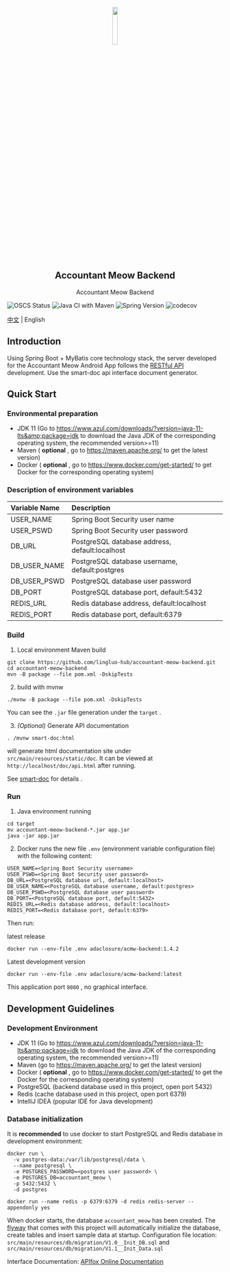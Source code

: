 <div align="center"> <img src="https://user-images.githubusercontent.com/25563773/171997432-ff332de2-f85d-44e2-87d1-67247f73df9a.png" width="15%">
</div>
<h2 align="center">Accountant Meow Backend</h2>
<p align="center">Accountant Meow Backend</p>

[](https://www.oscs1024.com/project/lingluo-hub/accountant-meow-backend?ref=badge_small)![OSCS Status](https://www.oscs1024.com/platform/badge/lingluo-hub/accountant-meow-backend.svg?size=small) [](https://github.com/lingluo-hub/accountant-meow-backend/actions/workflows/maven.yml)![Java CI with Maven](https://github.com/lingluo-hub/accountant-meow-backend/actions/workflows/maven.yml/badge.svg) ![Spring Version](https://img.shields.io/badge/spring%20boot-2.7.0-green) [](https://codecov.io/gh/lingluo-hub/accountant-meow-backend)![codecov](https://codecov.io/gh/lingluo-hub/accountant-meow-backend/branch/main/graph/badge.svg?token=FgwEZXPtOM)

[中文](./README.cn.md) | English

## Introduction

Using Spring Boot + MyBatis core technology stack, the server developed for the Accountant Meow Android App follows the [RESTful API](https://restfulapi.net/) development.
Use the smart-doc api interface document generator.

## Quick Start

### Environmental preparation

- JDK 11 (Go to https://www.azul.com/downloads/?version=java-11-lts&amp;package=jdk to download the Java JDK of the corresponding operating system, the recommended version&gt;=11)
- Maven ( **optional** , go to https://maven.apache.org/ to get the latest version)
- Docker ( **optional** , go to https://www.docker.com/get-started/ to get Docker for the corresponding operating system)

### Description of environment variables

| Variable Name | Description                                    |
|:--------------|:-----------------------------------------------|
| USER_NAME     | Spring Boot Security user name                 |
| USER_PSWD     | Spring Boot Security user password             |
| DB_URL        | PostgreSQL database address, default:localhost |
| DB_USER_NAME  | PostgreSQL database username, default:postgres |
| DB_USER_PSWD  | PostgreSQL database user password              |
| DB_PORT       | PostgreSQL database port, default:5432         |
| REDIS_URL     | Redis database address, default:localhost      |
| REDIS_PORT    | Redis database port, default:6379              |

### Build

1. Local environment Maven build

```shell
git clone https://github.com/lingluo-hub/accountant-meow-backend.git
cd accountant-meow-backend
mvn -B package --file pom.xml -DskipTests
```

2. build with mvnw

```shell
./mvnw -B package --file pom.xml -DskipTests
```

You can see the `.jar` file generation under the `target` .

3. *(Optional)* Generate API documentation

```shell
. /mvnw smart-doc:html
```

will generate html documentation site under `src/main/resources/static/doc`. It can be viewed at `http://localhost/doc/api.html` after running.

See [smart-doc](https://smart-doc-group.github.io/) for details .

### Run

1. Java environment running

```shell
cd target
mv accountant-meow-backend-*.jar app.jar
java -jar app.jar
```

2. Docker runs the new file `.env` (environment variable configuration file) with the following content:

```
USER_NAME=<Spring Boot Security username>
USER_PSWD=<Spring Boot Security user password>
DB_URL=<PostgreSQL database url, default:localhost>
DB_USER_NAME=<PostgreSQL database username, default:postgres>
DB_USER_PSWD=<PostgreSQL database user password>
DB_PORT=<PostgreSQL database port, default:5432>
REDIS_URL=<Redis database address, default:localhost>
REDIS_PORT=<Redis database port, default:6379>
```

Then run:

latest release

```shell
docker run --env-file .env adaclosure/acmw-backend:1.4.2
```

Latest development version

```shell
docker run --env-file .env adaclosure/acmw-backend:latest
```

This application port `8080` , no graphical interface.

## Development Guidelines

### Development Environment

- JDK 11 (Go to https://www.azul.com/downloads/?version=java-11-lts&amp;package=jdk to download the Java JDK of the corresponding operating system, the recommended version&gt;=11)
- Maven (go to https://maven.apache.org/ to get the latest version)
- Docker ( **optional** , go to https://www.docker.com/get-started/ to get the Docker for the corresponding operating system)
- PostgreSQL (backend database used in this project, open port 5432)
- Redis (cache database used in this project, open port 6379)
- IntelliJ IDEA (popular IDE for Java development)

### Database initialization

It is **recommended** to use docker to start PostgreSQL and Redis database in development environment:

```shell
docker run \
  -v postgres-data:/var/lib/postgresql/data \
  --name postgresql \
  -e POSTGRES_PASSWORD=<postgres user password> \
  -e POSTGRES_DB=accountant_meow \
  -p 5432:5432 \
  -d postgres
```

```shell
docker run --name redis -p 6379:6379 -d redis redis-server --appendonly yes
```

When docker starts, the database `accountant_meow` has been created. The [flyway](https://flywaydb.org/) that comes with this project will automatically initialize the database, create tables and insert sample data at startup. Configuration file location: `src/main/resources/db/migration/V1.0__Init_DB.sql` and `src/main/resources/db/migration/V1.1__Init_Data.sql`

Interface Documentation: [APIfox Online Documentation](https://www.apifox.cn/apidoc/shared-ea01e1d8-803d-4828-988e-540fd0a572e9)
